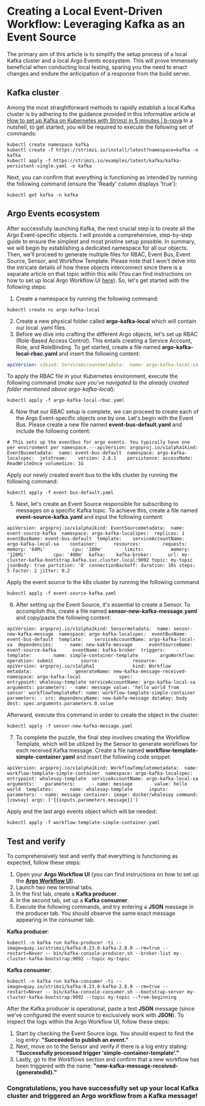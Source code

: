 # Creating a Local Event-Driven Workflow: Leveraging Kafka as an Event Source
 
The primary aim of this article is to simplify the setup process of a local Kafka cluster and a local Argo Events ecosystem. This will prove immensely beneficial when conducting local testing, sparing you the need to enact changes and endure the anticipation of a response from the build server.
## Kafka cluster
Among the most straightforward methods to rapidly establish a local Kafka cluster is by adhering to the guidance provided in this informative article at [How to set up Kafka on Kubernetes with Strimzi in 5 minutes | b-nova](https://b-nova.com/en/home/content/heres-how-you-can-setup-kafka-with-strimzi-on-kubernetes-in-only-five-minutes/)
In a nutshell, to get started, you will be required to execute the following set of commands:
```
kubectl create namespace kafka
kubectl create -f https://strimzi.io/install/latest?namespace=kafka -n kafka
kubectl apply -f https://strimzi.io/examples/latest/kafka/kafka-persistent-single.yaml -n kafka
```
Next, you can confirm that everything is functioning as intended by running the following command (ensure the 'Ready' column displays 'true'):
```
kubectl get kafka -n kafka
```
## Argo Events ecosystem
After successfully launching Kafka, the next crucial step is to create all the Argo Event-specific objects. I will provide a comprehensive, step-by-step guide to ensure the simplest and most pristine setup possible.
In summary, we will begin by establishing a dedicated namespace for all our objects. Then, we'll proceed to generate multiple files for RBAC, Event Bus, Event Source, Sensor, and Workflow Template. Please note that I won't delve into the intricate details of how these objects interconnect since there is a separate article on that topic within this wiki (You can find instructions on how to set up local Argo Workflow UI [here](https://github.com/luboganchev/DevWeek2023/blob/main/configure-argo-workflows-gui.md)).
So, let's get started with the following steps:
1. Create a namespace by running the following command:
```
kubectl create ns argo-kafka-local
```
2. Create a new physical folder called **argo-kafka-local** which will contain our local .yaml files.
3. Before we dive into crafting the different Argo objects, let's set up RBAC (Role-Based Access Control). This entails creating a Service Account, Role, and RoleBinding. To get started, create a file named **argo-kafka-local-rbac.yaml** and insert the following content:

```yaml
apiVersion: v1kind: ServiceAccountmetadata:  name: argo-kafka-local-sa  namespace: argo-kafka-local---apiVersion: rbac.authorization.k8s.io/v1kind: Rolemetadata:  name: argo-kafka-local-role  namespace: argo-kafka-localrules:  - apiGroups:      - ''    resources:      - pods    verbs:      - get      - watch      - patch  - apiGroups:      - ''    resources:      - pods/log    verbs:      - get      - watch  - apiGroups:      - argoproj.io    resources:      - workflows      - workflowtemplates      - workfloweventbindings      - clusterworkflowtemplates      - cronworkflows      - sensors      - workflowtaskresults      - eventsources    verbs: - '*' --- apiVersion: rbac.authorization.k8s.io/v1 kind: RoleBinding metadata: name: argo-kafka-local-role-binding namespace: argo-kafka-local roleRef: apiGroup: rbac.authorization.k8s.io kind: Role name: argo-kafka-local-role subjects: - kind: ServiceAccount name: argo-kafka-local-sa namespace: argo-kafka-local
```
To apply the RBAC file in your Kubernetes environment, execute the following command (*make sure you've navigated to the already created folder mentioned above argo-kafka-local*):
``` 
kubectl apply -f argo-kafka-local-rbac.yaml
```
4. Now that our RBAC setup is complete, we can proceed to create each of the Argo Event-specific objects one by one. Let's begin with the Event Bus. Please create a new file named **event-bus-default.yaml** and include the following content:
```
# This sets up the eventbus for argo events. You typically have one per environment per namespace.---apiVersion: argoproj.io/v1alpha1kind: EventBusmetadata:  name: event-bus-default  namespace: argo-kafka-localspec:  jetstream:    version: 2.8.1    persistence: accessMode: ReadWriteOnce volumeSize: 1G
```
Apply our newly created event bus to the k8s cluster by running the following command: 
```
kubectl apply -f event-bus-default.yaml
```
5. Next, let's create an Event Source responsible for subscribing to messages on a specific Kafka topic. To achieve this, create a file named **event-source-kafka.yaml** and input the following content:
```
apiVersion: argoproj.io/v1alpha1kind: EventSourcemetadata:  name: event-source-kafka  namespace: argo-kafka-localspec:  replicas: 1  eventBusName: event-bus-default  template:    serviceAccountName: argo-kafka-local-sa    container:      resources:        requests:          memory: '64Mi'          cpu: '100m'        limits:          memory: '128Mi'          cpu: '400m'  kafka:    kafka-broker:      url: my-cluster-kafka-bootstrap.kafka.svc.cluster.local:9092 topic: my-topic jsonBody: true partition: '0' connectionBackoff: duration: 10s steps: 5 factor: 2 jitter: 0.2
```
Apply the event source to the k8s cluster by running the following command 
``` 
kubectl apply -f event-source-kafka.yaml
``` 
6. After setting up the Event Source, it's essential to create a Sensor. To accomplish this, create a file named **sensor-new-kafka-message.yaml** and copy/paste the following content:
```
apiVersion: argoproj.io/v1alpha1kind: Sensormetadata:  name: sensor-new-kafka-message  namespace: argo-kafka-localspec:  eventBusName: event-bus-default  template:    serviceAccountName: argo-kafka-local-sa  dependencies:    - name: new-kakfa-message      eventSourceName: event-source-kafka      eventName: kafka-broker  triggers:    - template:        name: simple-container-template        argoWorkflow:          operation: submit          source:            resource:              apiVersion: argoproj.io/v1alpha1              kind: Workflow              metadata:                generateName: new-kafka-message-received-                namespace: argo-kafka-local              spec:                entrypoint: whalesay-template serviceAccountName: argo-kafka-local-sa arguments: parameters: - name: message value: 'hello world from sensor' workflowTemplateRef: name: workflow-template-simple-container parameters: - src: dependencyName: new-kakfa-message dataKey: body dest: spec.arguments.parameters.0.value
```
Afterward, execute this command in order to create the object in the cluster:
``` 
kubectl apply -f sensor-new-kafka-message.yaml
```
7. To complete the puzzle, the final step involves creating the Workflow Template, which will be utilized by the Sensor to generate workflows for each received Kafka message. Create a file named **workflow-template-simple-container.yaml** and insert the following code snippet:
```
apiVersion: argoproj.io/v1alpha1kind: WorkflowTemplatemetadata:  name: workflow-template-simple-container  namespace: argo-kafka-localspec:  entrypoint: whalesay-template  serviceAccountName: argo-kafka-local-sa  arguments:    parameters:      - name: message        value: hello world  templates:    - name: whalesay-template      inputs: parameters: - name: message container: image: docker/whalesay command: [cowsay] args: ['{{inputs.parameters.message}}']
```
Apply and the last argo events object which will be needed:
```
kubectl apply -f workflow-template-simple-container.yaml
``` 
## Test and verify
To comprehensively test and verify that everything is functioning as expected, follow these steps:
1. Open your **Argo Workflow UI** (you can find instructions on how to set up the [**Argo Workflow UI**](https://github.com/luboganchev/DevWeek2023/blob/main/configure-argo-workflows-gui.md)). 
2. Launch two new terminal tabs.
3. In the first tab, create a **Kafka producer**.
4. In the second tab, set up a **Kafka consumer**.
5. Execute the following commands, and try entering a **JSON** message in the producer tab. You should observe the same exact message appearing in the consumer tab.

**Kafka producer**:
```
kubectl -n kafka run kafka-producer -ti --image=quay.io/strimzi/kafka:0.23.0-kafka-2.8.0 --rm=true --restart=Never -- bin/kafka-console-producer.sh --broker-list my-cluster-kafka-bootstrap:9092 --topic my-topic
```
**Kafka consumer**:
``` 
kubectl -n kafka run kafka-consumer -ti --image=quay.io/strimzi/kafka:0.23.0-kafka-2.8.0 --rm=true --restart=Never -- bin/kafka-console-consumer.sh --bootstrap-server my-cluster-kafka-bootstrap:9092 --topic my-topic --from-beginning
```
After the Kafka producer is operational, paste a test **JSON** message (since we've configured the event source to exclusively work with **JSON**). To inspect the logs within the Argo Workflow UI, follow these steps:
1. Start by checking the Event Source logs. You should expect to find the log entry: **"Succeeded to publish an event."**
2. Next, move on to the Sensor and verify if there is a log entry stating: **"Successfully processed trigger 'simple-container-template'."**
3. Lastly, go to the Workflows section and confirm that a new workflow has been triggered with the name: **"new-kafka-message-received-{generatedId}."**

### **Congratulations, you have successfully set up your local Kafka cluster and triggered an Argo workflow from a Kafka message!**
